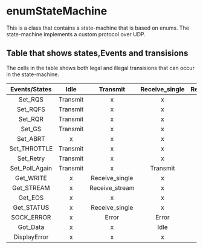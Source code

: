 # enumStateMachine
This is a class that contains a state-machine that is based on enums.
The state-machine implements a custom protocol over UDP.

## Table that shows states,Events and transisions
The cells in the table shows both legal and illegal transisions that can occur in the 
state-machine. 

|Events/States  |Idle    |Transmit      |Receive_single|Receive_stream|Error|
|:-------------:|:------:|:------------:|:------------:|:------------:|:---:|
|Set_RQS        |Transmit|x             |x             |x             |x    |
|Set_RQFS       |Transmit|x             |x             |x             |x    |
|Set_RQR        |Transmit|x             |x             |x             |x    |
|Set_GS         |Transmit|x             |x             |x             |x    |
|Set_ABRT       |x       |x             |x             |Transmit      |x    |
|Set_THROTTLE   |Transmit|x             |x             |Transmit      |x    |
|Set_Retry      |Transmit|x             |x             |x             |x    |
|Set_Poll_Again |Transmit|x             |Transmit      |Transmit      |x    |
|Get_WRITE      |x       |Receive_single|x             |x             |x    |
|Get_STREAM     |x       |Receive_stream|x             |x             |x    |
|Get_EOS        |x       |x             |x             |x             |x    |
|Get_STATUS     |x       |Receive_single|x             |x             |x    |
|SOCK_ERROR     |x       |Error         |Error         |x             |x    |
|Got_Data       |x       |x             |Idle          |x             |x    |
|DisplayError   |x       |x             |x             |x             |Idle |